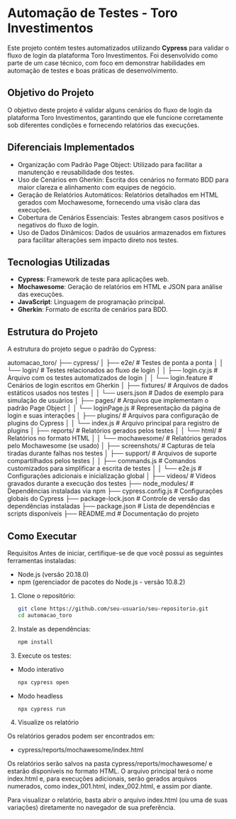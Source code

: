 # Automação de Testes - Toro Investimentos

Este projeto contém testes automatizados utilizando **Cypress** para validar o fluxo de login da plataforma Toro Investimentos. Foi desenvolvido como parte de um case técnico, com foco em demonstrar habilidades em automação de testes e boas práticas de desenvolvimento.

## Objetivo do Projeto

O objetivo deste projeto é validar alguns cenários do fluxo de login da plataforma Toro Investimentos, garantindo que ele funcione corretamente sob diferentes condições e fornecendo relatórios das execuções.

## Diferenciais Implementados

- Organização com Padrão Page Object: Utilizado para facilitar a manutenção e reusabilidade dos testes.
- Uso de Cenários em Gherkin: Escrita dos cenários no formato BDD para maior clareza e alinhamento com equipes de negócio.
- Geração de Relatórios Automáticos: Relatórios detalhados em HTML gerados com Mochawesome, fornecendo uma visão clara das execuções.
- Cobertura de Cenários Essenciais: Testes abrangem casos positivos e negativos do fluxo de login.
- Uso de Dados Dinâmicos: Dados de usuários armazenados em fixtures para facilitar alterações sem impacto direto nos testes.

## Tecnologias Utilizadas

- **Cypress**: Framework de teste para aplicações web.
- **Mochawesome**: Geração de relatórios em HTML e JSON para análise das execuções.
- **JavaScript**: Linguagem de programação principal.
- **Gherkin**: Formato de escrita de cenários para BDD.

## Estrutura do Projeto

A estrutura do projeto segue o padrão do Cypress:

automacao_toro/
├── cypress/
│   ├── e2e/                      # Testes de ponta a ponta
│   │   └── login/                # Testes relacionados ao fluxo de login
│   │       ├── login.cy.js       # Arquivo com os testes automatizados de login
│   │       └── login.feature     # Cenários de login escritos em Gherkin
│   ├── fixtures/                 # Arquivos de dados estáticos usados nos testes
│   │   └── users.json            # Dados de exemplo para simulação de usuários
│   ├── pages/                    # Arquivos que implementam o padrão Page Object
│   │   └── loginPage.js          # Representação da página de login e suas interações
│   ├── plugins/                  # Arquivos para configuração de plugins do Cypress
│   │   └── index.js              # Arquivo principal para registro de plugins
│   ├── reports/                  # Relatórios gerados pelos testes
│   │   └── html/                 # Relatórios no formato HTML
│   │   └── mochawesome/          # Relatórios gerados pelo Mochawesome (se usado)
│   ├── screenshots/              # Capturas de tela tiradas durante falhas nos testes
│   ├── support/                  # Arquivos de suporte compartilhados pelos testes
│   │   ├── commands.js           # Comandos customizados para simplificar a escrita de testes
│   │   └── e2e.js                # Configurações adicionais e inicialização global
│   ├── videos/                   # Vídeos gravados durante a execução dos testes
├── node_modules/                 # Dependências instaladas via npm
├── cypress.config.js             # Configurações globais do Cypress
├── package-lock.json             # Controle de versão das dependências instaladas
├── package.json                  # Lista de dependências e scripts disponíveis
├── README.md                     # Documentação do projeto


## Como Executar

Requisitos
Antes de iniciar, certifique-se de que você possui as seguintes ferramentas instaladas:

- Node.js (versão 20.18.0)
- npm (gerenciador de pacotes do Node.js - versão 10.8.2)

1. Clone o repositório:
   
   ```bash
   git clone https://github.com/seu-usuario/seu-repositorio.git
   cd automacao_toro

2. Instale as dependências:

    ```bash
    npm install

3. Execute os testes:

- Modo interativo

    ```bash
    npx cypress open

- Modo headless

    ```bash
    npx cypress run

4. Visualize os relatório

Os relatórios gerados podem ser encontrados em:

- cypress/reports/mochawesome/index.html

Os relatórios serão salvos na pasta cypress/reports/mochawesome/ e estarão disponíveis no formato HTML. O arquivo principal terá o nome index.html e, para execuções adicionais, serão gerados arquivos numerados, como index_001.html, index_002.html, e assim por diante.

Para visualizar o relatório, basta abrir o arquivo index.html (ou uma de suas variações) diretamente no navegador de sua preferência.